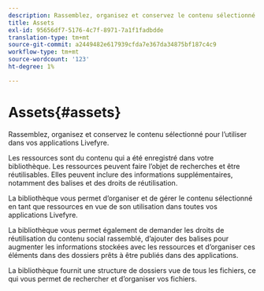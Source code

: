 ```yaml
---
description: Rassemblez, organisez et conservez le contenu sélectionné pour l’utiliser dans vos applications Livefyre.
title: Assets
exl-id: 95656df7-5176-4c7f-8971-7a1f1fadbdde
translation-type: tm+mt
source-git-commit: a2449482e617939cfda7e367da34875bf187c4c9
workflow-type: tm+mt
source-wordcount: '123'
ht-degree: 1%

---
```


# Assets{#assets}

Rassemblez, organisez et conservez le contenu sélectionné pour l’utiliser dans vos applications Livefyre.

Les ressources sont du contenu qui a été enregistré dans votre bibliothèque. Les ressources peuvent faire l’objet de recherches et être réutilisables. Elles peuvent inclure des informations supplémentaires, notamment des balises et des droits de réutilisation.

La bibliothèque vous permet d’organiser et de gérer le contenu sélectionné en tant que ressources en vue de son utilisation dans toutes vos applications Livefyre.

La bibliothèque vous permet également de demander les droits de réutilisation du contenu social rassemblé, d’ajouter des balises pour augmenter les informations stockées avec les ressources et d’organiser ces éléments dans des dossiers prêts à être publiés dans des applications.

La bibliothèque fournit une structure de dossiers vue de tous les fichiers, ce qui vous permet de rechercher et d’organiser vos fichiers.
